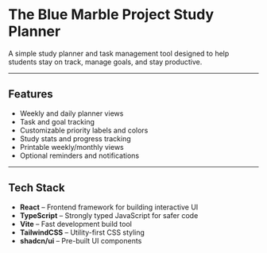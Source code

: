 # The Blue Marble Project Study Planner

A simple study planner and task management tool designed to help students stay on track, manage goals, and stay productive.  


---

## Features
- Weekly and daily planner views  
- Task and goal tracking  
- Customizable priority labels and colors  
- Study stats and progress tracking  
- Printable weekly/monthly views  
- Optional reminders and notifications  

---


## Tech Stack

- **React** – Frontend framework for building interactive UI  
- **TypeScript** – Strongly typed JavaScript for safer code  
- **Vite** – Fast development build tool  
- **TailwindCSS** – Utility-first CSS styling  
- **shadcn/ui** – Pre-built UI components  
